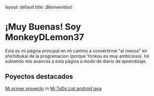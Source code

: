 layout: default
title: ¡Bienvenidos!

# ¡Muy Buenas! Soy MonkeyDLemon37

Esta es mi página principal en mi camino a convertirme "al menos" en shichibukai de la programacion (porque Yonkou es muy ambicioso).
Iré subiendo mis avances a esta página a modo de diario de aprendizaje.

## Poyectos destacados
[Mi primer proyecto](https://github.com/MonkeyDLemon37/primer-proyecto) /n
[Mi ToDo List android java](https://github.com/MonkeyDLemon37/mitodolist)

